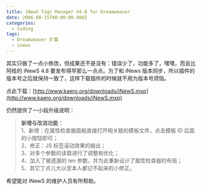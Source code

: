 ```yaml
---
title: iNewS Tags Manager V4.8 for Dreamweaver
date: 2006-08-15T00:00:00.000Z
categories:
  - Coding
tags:
  - Dreamweaver 扩展
  - inews
---
```


其实只做了一点小修改，但成果还不是没有：错误少了，功能多了，嘿嘿，而且比阿桂的 iNewS 4.8 要发布得早那么一点点。为了和 iNews 版本同步，所以插件的版本号之后就保持一致了，这样下载插件的时候就不用为版本号烦恼。

点此下载：[http://www.kaero.org/downloads/iNewS.mxp](http://www.kaero.org/downloads/iNewS.mxp)

仍然提供了一小段升级说明：

> **新增与改进功能：**  
> 1、新增：在属性检查器面板直接打开相关联的模板文件，点击模板 ID 后面的小按钮即可；  
> 2、修正：JS 标签滚动效果的输出；  
> 3、对多个参数的读取进行了调整和优化；  
> 4、加入了被遗漏的 len 参数，并为此重新设计了属性检查器的布局；  
> 5、其它丁点儿大以至本人都记不起来的小修正。

希望能对 iNewS 的维护人员有所帮助。
